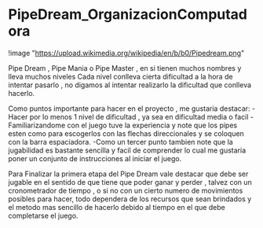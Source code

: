 # PipeDream_OrganizacionComputadora

!image "https://upload.wikimedia.org/wikipedia/en/b/b0/Pipedream.png"


Pipe Dream , Pipe Mania  o Pipe Master , en si tienen muchos nombres y lleva muchos niveles
Cada nivel conlleva cierta dificultad a la hora de intentar pasarlo , no digamos al intentar realizarlo la dificultad que
conlleva hacerlo.

Como puntos importante para hacer en el proyecto , me gustaria destacar:
    -Hacer por lo menos 1 nivel de dificultad , ya sea en dificultad media o facil
    -Familiarizandome con el juego tuve la experiencia  y note que los pipes esten como para escogerlos con las flechas
     direccionales y se coloquen con la barra espaciadora.
    -Como un tercer punto tambien note que la jugabilidad es bastante sencilla y facil de comprender lo cual me gustaria
     poner un conjunto de instrucciones al iniciar el juego.

Para Finalizar la primera etapa del Pipe Dream vale destacar que debe ser jugable en el sentido de que tiene que poder ganar y perder , talvez con un cronometrador de tiempo , o  si no con un cierto numero de movimientos posibles para hacer, todo dependera de los recursos que sean brindados y el metodo mas sencillo de hacerlo debido al tiempo en el que debe completarse el juego.

